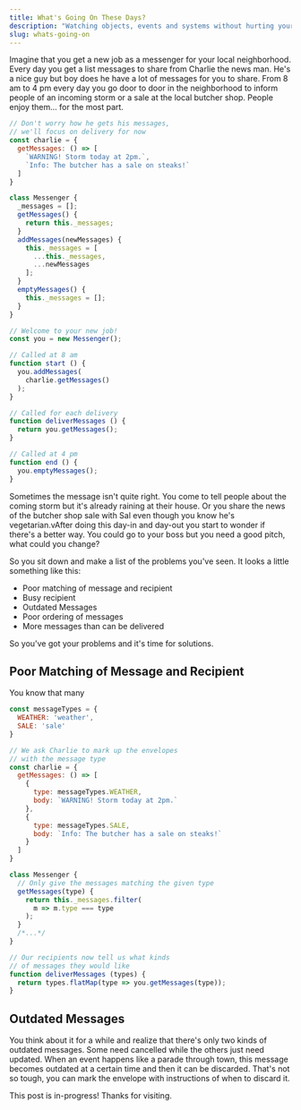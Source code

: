 ```yaml
---
title: What's Going On These Days?
description: "Watching objects, events and systems without hurting yourself"
slug: whats-going-on
---
```


Imagine that you get a new job as a messenger for your local neighborhood. Every day you get a list messages to share from Charlie the news man. He's a nice guy but boy does he have a lot of messages for you to share. From 8 am to 4 pm every day you go door to door in the neighborhood to inform people of an incoming storm or a sale at the local butcher shop. People enjoy them... for the most part.

```javascript
// Don't worry how he gets his messages,
// we'll focus on delivery for now
const charlie = {
  getMessages: () => [
    `WARNING! Storm today at 2pm.`,
    `Info: The butcher has a sale on steaks!`
  ]
}

class Messenger {
  _messages = [];
  getMessages() {
    return this._messages;
  }
  addMessages(newMessages) {
    this._messages = [
      ...this._messages,
      ...newMessages
    ];
  }
  emptyMessages() {
    this._messages = [];
  }
}

// Welcome to your new job!
const you = new Messenger();

// Called at 8 am
function start () {
  you.addMessages(
    charlie.getMessages()
  );
}

// Called for each delivery
function deliverMessages () {
  return you.getMessages();
}

// Called at 4 pm
function end () {
  you.emptyMessages();
}
```

Sometimes the message isn't quite right. You come to tell people about the coming storm but it's already raining at their house. Or you share the news of the butcher shop sale with Sal even though you know he's vegetarian.vAfter doing this day-in and day-out you start to wonder if there's a better way. You could go to your boss but you need a good pitch, what could you change?

So you sit down and make a list of the problems you've seen. It looks a little something like this:

- Poor matching of message and recipient
- Busy recipient
- Outdated Messages
- Poor ordering of messages
- More messages than can be delivered

So you've got your problems and it's time for solutions.

## Poor Matching of Message and Recipient

You know that many


```javascript
const messageTypes = {
  WEATHER: 'weather',
  SALE: 'sale'
}

// We ask Charlie to mark up the envelopes
// with the message type
const charlie = {
  getMessages: () => [
    {
      type: messageTypes.WEATHER,
      body: `WARNING! Storm today at 2pm.`
    },
    {
      type: messageTypes.SALE,
      body: `Info: The butcher has a sale on steaks!`
    }
  ]
}

class Messenger {
  // Only give the messages matching the given type
  getMessages(type) {
    return this._messages.filter(
      m => m.type === type
    );
  }
  /*...*/
}

// Our recipients now tell us what kinds
// of messages they would like
function deliverMessages (types) {
  return types.flatMap(type => you.getMessages(type));
}
```

## Outdated Messages

You think about it for a while and realize that there's only two kinds of outdated messages. Some need cancelled while the others just need updated. When an event happens like a parade through town, this message becomes outdated at a certain time and then it can be discarded. That's not so tough, you can mark the envelope with instructions of when to discard it.




This post is in-progress! Thanks for visiting.
